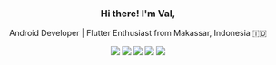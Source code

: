 <div align="center">
<h3>Hi there! I'm Val,</h3>
<!-- <h3>Hi there <img src="https://media.giphy.com/media/hvRJCLFzcasrR4ia7z/giphy.gif" width="30px"> I'm Val,</h3> -->
<p>Android Developer | Flutter Enthusiast from Makassar, Indonesia 🇮🇩</p>
  
[![](https://img.shields.io/badge/-Telegram-blue?logo=telegram)](http://t.me/rvl_o)
[![](https://img.shields.io/badge/-Linkedin-blue?logo=linkedin)](https://www.linkedin.com/in/rivaldy-o/)
[![](https://img.shields.io/badge/-Medium-black?logo=medium)](https://rivaldy.medium.com/)
[![](https://img.shields.io/badge/-Stack_Overflow-white?logo=stackoverflow)](https://stackoverflow.com/users/11265228/rivaldy)
[![](https://komarev.com/ghpvc/?username=im-o&color=blue)](https://github.com/im-o)
<!-- [![](https://img.shields.io/github/stars/im-o?style=social)](https://github.com/im-o) -->
</div>

<!-- thropy -->
<!-- <a href="https://im-o.github.io/">
    <p align="center">
        <img src="https://github-profile-trophy.vercel.app/?username=im-o&column=7&theme=onedark"/>
    </p>
</a> -->

<!-- Contributions -->
<!-- <a href="https://im-o.github.io/">
    <p align="center">
        <img src="https://github-readme-streak-stats.herokuapp.com?user=im-o&theme=neon-dark"/>
    </p>
</a> -->

<!-- status codes -->
<!-- <a align="center" href="https://im-o.github.io">
  <p align="center">
    <img src="https://github-readme-stats.vercel.app/api?username=im-o&show_icons=true&theme=radical" alt="my github stats" width="420"/> <img src="https://github-readme-stats.vercel.app/api/top-langs/?username=im-o&hide=scss,css,tsql,blade,%20jupyter+notebook,cmake,html&langs_count=6&theme=radical&layout=compact" alt="languages" height="165">
  </p>
</a> -->
